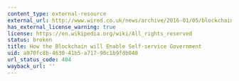 ```yaml
---
content_type: external-resource
external_url: http://www.wired.co.uk/news/archive/2016-01/05/blockchain-is-the-new-signature
has_external_license_warning: true
license: https://en.wikipedia.org/wiki/All_rights_reserved
status: broken
title: How the Blockchain will Enable Self-service Government
uid: a970fc8b-4630-41b5-a717-90c1b9fdb040
url_status_code: 404
wayback_url: ''
---
```

